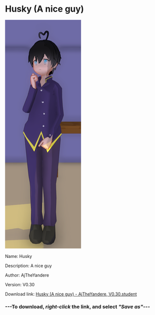 # Husky (A nice guy)

<img src = "https://raw.githubusercontent.com/Arbiter1223/Daigaku-Gurashi-Custom-Students/master/Students/Files/Husky%20(A%20nice%20guy).png">

Name: Husky

Description: A nice guy

Author: AjTheYandere

Version: V0.30

Download link: <a href="https://raw.githubusercontent.com/Arbiter1223/Daigaku-Gurashi-Custom-Students/master/Students/Files/Husky%20(A%20nice%20guy)%20-%20AjTheYandere%2C%20V0.30.student">Husky (A nice guy) - AjTheYandere, V0.30.student</a>

### ---**To download, _right-click_ the link, and select _"Save as"_**---
